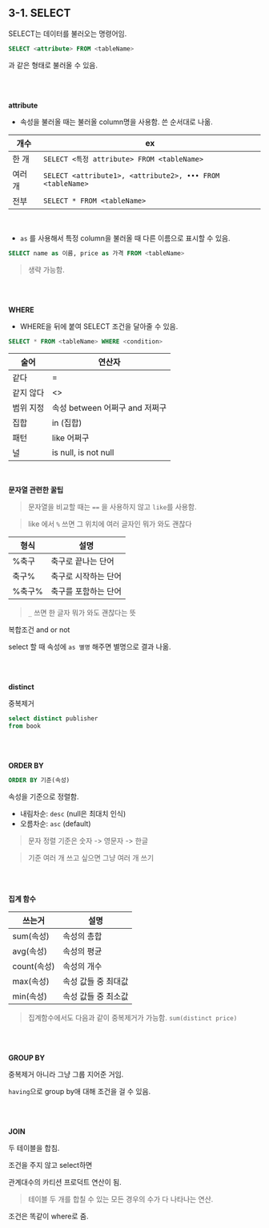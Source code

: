 ## 3-1. SELECT

SELECT는 데이터를 불러오는 명령어임.

```sql
SELECT <attribute> FROM <tableName>
```

과 같은 형태로 불러올 수 있음.

<br>

<br>

**attribute**

- 속성을 불러올 때는 불러올 column명을 사용함. 쓴 순서대로 나옮.

|개수|ex|
|--|--|
|한 개|`SELECT <특정 attribute> FROM <tableName>`|
|여러 개|`SELECT <attribute1>, <attribute2>, ••• FROM <tableName>`|
|전부|`SELECT * FROM <tableName>`|

<br>

- `as` 를 사용해서 특정 column을 불러올 때 다른 이름으로 표시할 수 있음.

```sql
SELECT name as 이름, price as 가격 FROM <tableName>
```

> 생략 가능함.

<br>

<br>

**WHERE**

- WHERE을 뒤에 붙여 SELECT 조건을 달아줄 수 있음.

```sql
SELECT * FROM <tableName> WHERE <condition>
```

|술어|연산자|
|---|---|
|같다|=|
|같지 않다|<>|
|범위 지정|속성 between 어쩌구 and 저쩌구|
|집합|in (집합)|
|패턴|like 어쩌구|
|널|is null, is not null|


<br>

**문자열 관련한 꿀팁**

> 문자열을 비교할 때는 `==` 을 사용하지 않고 `like`를 사용함.

> like 에서 `%` 쓰면 그 위치에 여러 글자인 뭐가 와도 괜찮다

|형식|설명|
|---|---|
|%축구|축구로 끝나는 단어|
|축구%|축구로 시작하는 단어|
|%축구%|축구를 포함하는 단어|

> `_` 쓰면 한 글자 뭐가 와도 괜찮다는 뜻

복합조건 and or not

select 할 때 속성에 `as 별명` 해주면 별명으로 결과 나옮.

<br>

<br>


**distinct**

중복제거

```sql
select distinct publisher
from book
```

<br>

<br>

**ORDER BY**

```sql
ORDER BY 기준(속성)
```

속성을 기준으로 정렬함.

- 내림차순: `desc` (null은 최대치 인식)
- 오름차순: `asc` (default)

> 문자 정렬 기준은 숫자 -> 영문자 -> 한글

> 기준 여러 개 쓰고 싶으면 그냥 여러 개 쓰기

<br>

<br>

**집계 함수**

|쓰는거|설명|
|---|---|
|sum(속성)|속성의 총합|
|avg(속성)|속성의 평균|
|count(속성)|속성의 개수|
|max(속성)|속성 값들 중 최대값|
|min(속성)|속성 값들 중 최소값|

> 집계함수에서도 다음과 같이 중복제거가 가능함. `sum(distinct price)`

<br>

<br>


**GROUP BY**

중복제거 아니라 그냥 그룹 지어준 거임.

`having`으로 group by애 대해 조건을 걸 수 있음.

<br>

<br>

**JOIN**

두 테이블을 합침.

조건을 주지 않고 select하면

관계대수의 카티션 프로덕트 연산이 됨.

> 테이블 두 개를 합칠 수 있는 모든 경우의 수가 다 나타나는 연산.

조건은 똑같이 where로 줌.
